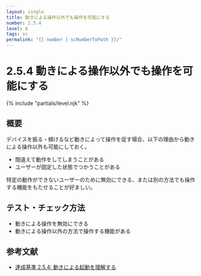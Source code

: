 ```yaml
---
layout: single
title: 動きによる操作以外でも操作を可能にする
number: 2.5.4
level: A
tags: sc
permalink: "{{ number | scNumberToPath }}/"
---
```


# 2.5.4 動きによる操作以外でも操作を可能にする

{% include "partials/level.njk" %}

## 概要

デバイスを振る・傾けるなど動きによって操作を促す場合、以下の理由から動きによる操作以外も可能にしておく。

- 間違えて動作をしてしまうことがある
- ユーザーが固定した状態でつかうことがある

特定の動作ができないユーザーのために無効にできる、または別の方法でも操作する機能をもたせることが好ましい。

## テスト・チェック方法

-  動きによる操作を無効にできる
-  動きによる操作以外の方法で操作する機能がある

## 参考文献
- [達成基準 2.5.4: 動きによる起動を理解する](https://waic.jp/docs/WCAG21/Understanding/motion-actuation.html)
